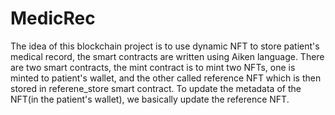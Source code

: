 # MedicRec

The idea of this blockchain project is to use dynamic NFT to store patient's medical record, the smart contracts are written using Aiken language. There are two smart contracts, the mint contract is to mint two NFTs, one is minted to patient's wallet, and the other called reference NFT which is then stored in referene_store smart contract. To update the metadata of the NFT(in the patient's wallet), we basically update the reference NFT.
